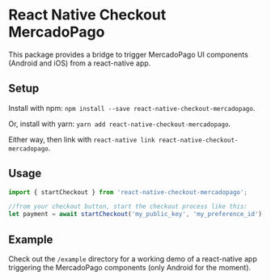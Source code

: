 React Native Checkout MercadoPago
=============
This package provides a bridge to trigger MercadoPago UI components (Android and iOS) from a react-native app.  

## Setup

Install with npm: `npm install --save react-native-checkout-mercadopago`.

Or, install with yarn: `yarn add react-native-checkout-mercadopago`.

Either way, then link with `react-native link react-native-checkout-mercadopago`.

## Usage

```javascript
import { startCheckout } from 'react-native-checkout-mercadopago';

//from your checkout button, start the checkout process like this:
let payment = await startCheckout('my_public_key', 'my_preference_id');
```
## Example

Check out the `/example` directory for a working demo of a react-native app triggering the MercadoPago components (only Android for the moment).
